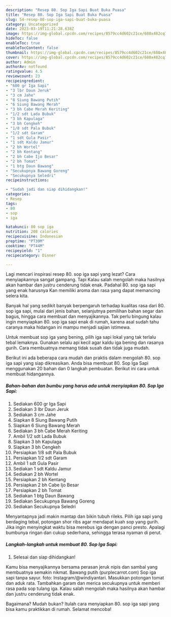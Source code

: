 ```yaml
---
description: "Resep 80. Sop Iga Sapi Buat Buka Puasa"
title: "Resep 80. Sop Iga Sapi Buat Buka Puasa"
slug: 54-resep-80-sop-iga-sapi-buat-buka-puasa
category: Uncategorized
date: 2023-03-19T11:21:28.638Z
image: https://img-global.cpcdn.com/recipes/8579cc4d602c21ce/680x482cq70/80-sop-iga-sapi-foto-resep-utama.jpg
hideToc: false
enableToc: true
enableTocContent: false
thumbnail: https://img-global.cpcdn.com/recipes/8579cc4d602c21ce/680x482cq70/80-sop-iga-sapi-foto-resep-utama.jpg
cover: https://img-global.cpcdn.com/recipes/8579cc4d602c21ce/680x482cq70/80-sop-iga-sapi-foto-resep-utama.jpg
author: Admin
authorAv: notfound
ratingvalue: 4.5
reviewcount: 23
recipeingredient:
- "600 gr Iga Sapi"
- "3 lbr Daun Jeruk"
- "3 cm Jahe"
- "8 Siung Bawang Putih"
- "6 Siung Bawang Merah"
- "3 bh Cabe Merah Keriting"
- "1/2 sdt Lada Bubuk"
- "3 bh Kapulaga"
- "3 bh Cengkeh"
- "1/8 sdt Pala Bubuk"
- "1/2 sdt Garam"
- "1 sdt Gula Pasir"
- "1 sdt Kaldu Jamur"
- "2 bh Wortel"
- "2 bh Kentang"
- "2 bh Cabe Ijo Besar"
- "2 bh Tomat"
- "1 btg Daun Bawang"
- "Secukupnya Bawang Goreng"
- "Secukupnya Seledri"
recipeinstructions:

- "Sudah jadi dan siap dihidangkan!"
categories:
- Resep
tags:
- 80
- sop
- iga

katakunci: 80 sop iga 
nutrition: 208 calories
recipecuisine: Indonesian
preptime: "PT39M"
cooktime: "PT44M"
recipeyield: "1"
recipecategory: Dinner

---
```



Lagi mencari inspirasi resep 80. sop iga sapi yang lezat? Cara menyiapkannya sangat gampang. Tapi Kalau salah mengolah maka hasilnya akan hambar dan justru cenderung tidak enak. Padahal 80. sop iga sapi yang enak harusnya Kan memiliki aroma dan rasa yang dapat memancing selera kita.


Banyak hal yang sedikit banyak berpengaruh terhadap kualitas rasa dari 80. sop iga sapi, mulai dari jenis bahan, selanjutnya pemilihan bahan segar dan bagus, hingga cara membuat dan menyajikannya. Tak perlu bingung kalau ingin menyiapkan 80. sop iga sapi enak di rumah, karena asal sudah tahu caranya maka hidangan ini mampu menjadi sajian istimewa.

Untuk membuat sop iga yang bening, pilih iga sapi lokal yang tak terlalu tebal lemaknya. Gunakan selalu api kecil agar kaldu iga bening dan rasanya gurih. Cara membuatnya memang tidak susah dan tidak juga mudah.


Berikut ini ada beberapa cara mudah dan praktis dalam mengolah 80. sop iga sapi yang siap dikreasikan. Anda bisa membuat 80. Sop Iga Sapi menggunakan 20 bahan dan 0 langkah pembuatan. Berikut ini cara untuk membuat hidangannya.

<!--inarticleads1-->

##### Bahan-bahan dan bumbu yang harus ada untuk menyiapkan 80. Sop Iga Sapi:

1. Sediakan 600 gr Iga Sapi
1. Sediakan 3 lbr Daun Jeruk
1. Sediakan 3 cm Jahe
1. Siapkan 8 Siung Bawang Putih
1. Siapkan 6 Siung Bawang Merah
1. Sediakan 3 bh Cabe Merah Keriting
1. Ambil 1/2 sdt Lada Bubuk
1. Siapkan 3 bh Kapulaga
1. Siapkan 3 bh Cengkeh
1. Persiapkan 1/8 sdt Pala Bubuk
1. Persiapkan 1/2 sdt Garam
1. Ambil 1 sdt Gula Pasir
1. Sediakan 1 sdt Kaldu Jamur
1. Sediakan 2 bh Wortel
1. Persiapkan 2 bh Kentang
1. Persiapkan 2 bh Cabe Ijo Besar
1. Persiapkan 2 bh Tomat
1. Sediakan 1 btg Daun Bawang
1. Sediakan Secukupnya Bawang Goreng
1. Sediakan Secukupnya Seledri


Menyantapnya jadi makin mantap dan bikin tubuh rileks. Pilih iga sapi yang berdaging tebal, potongan shor ribs agar mendapat kuah sop yang gurih. Jika ingin menyingkat waktu bisa merebus iga dengan panci presto. Apalagi bumbunya ringan dan cukup sederhana, sehingga terasa nyaman di perut. 

<!--inarticleads2-->

##### Langkah-langkah untuk membuat 80. Sop Iga Sapi:


1. Selesai dan siap dihidangkan!

Kamu bisa menyajikannya bersama perasan jeruk nipis dan sambal yang membuatnya semakin nikmat. Bawang putih (purplecarrot.com) Sop iga sapi tanpa sayur. foto: Instagram/@windiyantari. Masukkan potongan tomat dan aduk rata. Tambahkan garam dan merica secukupnya untuk memberi rasa pada sop tulang iga. Kalau salah mengolah maka hasilnya akan hambar dan justru cenderung tidak enak. 

Bagaimana? Mudah bukan? Itulah cara menyiapkan 80. sop iga sapi yang bisa kamu praktikkan di rumah. Selamat mencoba!
